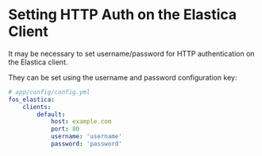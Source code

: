 Setting HTTP Auth on the Elastica Client
===========================================

It may be necessary to set username/password for HTTP authentication on the Elastica client.

They can be set using the username and password configuration key:

```yaml
# app/config/config.yml
fos_elastica:
    clients:
        default:
            host: example.com
            port: 80
            username: 'username'
            password: 'password'
```
